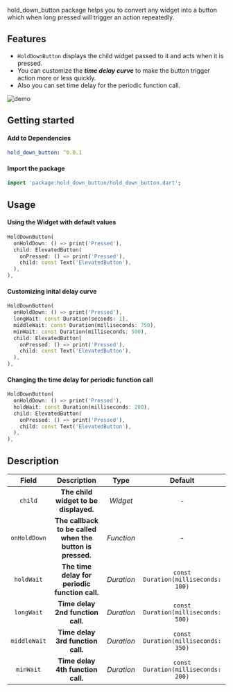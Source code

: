 hold_down_button package helps you to convert any widget into a button which when long pressed will trigger an action repeatedly.

## Features

- `HoldDownButton` displays the child widget passed to it and acts when it is pressed.
- You can customize the **_time delay curve_** to make the button trigger action more or less quickly.
- Also you can set time delay for the periodic function call.

![demo](https://user-images.githubusercontent.com/74326345/169374847-98cb7ba5-22d3-4347-b479-4f34fe77c501.gif)

## Getting started

#### Add to Dependencies

```yaml
hold_down_button: ^0.0.1
```

#### Import the package

```dart
import 'package:hold_down_button/hold_down_button.dart';
```

## Usage

#### Using the Widget with default values

```dart
HoldDownButton(
  onHoldDown: () => print('Pressed'),
  child: ElevatedButton(
    onPressed: () => print('Pressed'),
    child: const Text('ElevatedButton'),
  ),
),
```

#### Customizing inital delay curve

```dart
HoldDownButton(
  onHoldDown: () => print('Pressed'),
  longWait: const Duration(seconds: 1),
  middleWait: const Duration(milliseconds: 750),
  minWait: const Duration(milliseconds: 500),
  child: ElevatedButton(
    onPressed: () => print('Pressed'),
    child: const Text('ElevatedButton'),
  ),
),
```

#### Changing the time delay for periodic function call

```dart
HoldDownButton(
  onHoldDown: () => print('Pressed'),
  holdWait: const Duration(milliseconds: 200),
  child: ElevatedButton(
    onPressed: () => print('Pressed'),
    child: const Text('ElevatedButton'),
  ),
),
```

## Description

|    Field     |                        Description                        |    Type    |               Default               |
| :----------: | :-------------------------------------------------------: | :--------: | :---------------------------------: |
|   `child`    |           **The child widget to be displayed.**           |  _Widget_  |                  -                  |
| `onHoldDown` | **The callback to be called when the button is pressed.** | _Function_ |                  -                  |
|  `holdWait`  |      **The time delay for periodic function call.**       | _Duration_ | `const Duration(milliseconds: 100)` |
|  `longWait`  |             **Time delay 2nd function call.**             | _Duration_ | `const Duration(milliseconds: 500)` |
| `middleWait` |             **Time delay 3rd function call.**             | _Duration_ | `const Duration(milliseconds: 350)` |
|  `minWait`   |             **Time delay 4th function call.**             | _Duration_ | `const Duration(milliseconds: 200)` |
